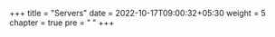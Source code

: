 +++
title = "Servers"
date = 2022-10-17T09:00:32+05:30
weight = 5
chapter = true
pre = "<b> </b>"
+++